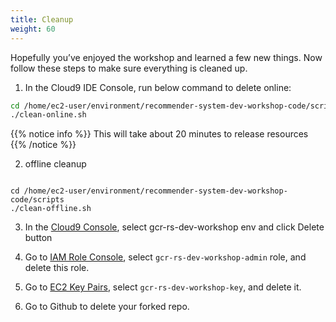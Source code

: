 ```yaml
---
title: Cleanup
weight: 60
---
```


Hopefully you’ve enjoyed the workshop and learned a few new things. Now follow these steps to make sure everything is cleaned up.

1. In the Cloud9 IDE Console, run below command to delete online:
```sh
cd /home/ec2-user/environment/recommender-system-dev-workshop-code/scripts
./clean-online.sh
```

{{% notice info %}}
This will take about 20 minutes to release resources
{{% /notice %}}

2. offline cleanup
``` 

cd /home/ec2-user/environment/recommender-system-dev-workshop-code/scripts
./clean-offline.sh

```

3. In the [Cloud9 Console](https://ap-northeast-1.console.aws.amazon.com/cloud9/home?region=ap-northeast-1#), select gcr-rs-dev-workshop env and click Delete button

4. Go to [IAM Role Console](https://console.aws.amazon.com/iam/home#/roles), select `gcr-rs-dev-workshop-admin` role, and delete this role.

5. Go to [EC2 Key Pairs](https://ap-northeast-1.console.aws.amazon.com/ec2/v2/home?region=ap-northeast-1#KeyPairs:search=gcr-rs-dev-workshop-key), select `gcr-rs-dev-workshop-key`, and delete it.

6. Go to Github to delete your forked repo.

